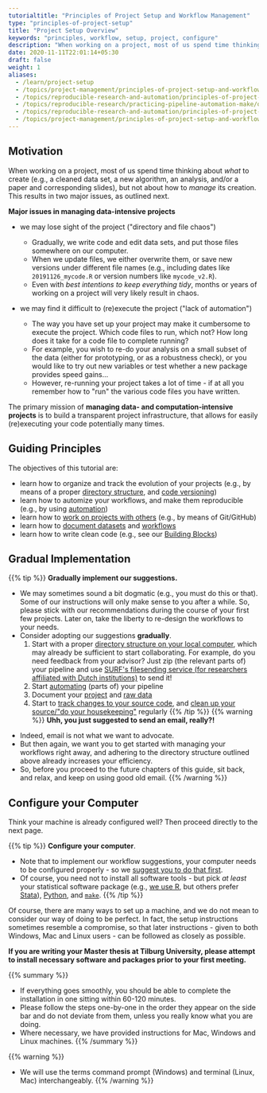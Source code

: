 ```yaml
---
tutorialtitle: "Principles of Project Setup and Workflow Management"
type: "principles-of-project-setup"
title: "Project Setup Overview"
keywords: "principles, workflow, setup, project, configure"
description: "When working on a project, most of us spend time thinking about what to create (a cleaned data set, a new algorithm, an analysis, a paper and corresponding slides), but not about how to manage its creation."
date: 2020-11-11T22:01:14+05:30
draft: false
weight: 1
aliases:
  - /learn/project-setup
  - /topics/project-management/principles-of-project-setup-and-workflow-management/project-setup-overview
  - /topics/reproducible-research-and-automation/principles-of-project-setup-and-workflow-management/_index
  - /topics/reproducible-research/practicing-pipeline-automation-make/overview/
  - /topics/reproducible-research-and-automation/principles-of-project-setup-and-workflow-management/project-setup-overview/
  - /topics/project-management/principles-of-project-setup-and-workflow-management/overview/
---
```


## Motivation

When working on a project, most of us spend time thinking about *what* to create (e.g., a cleaned data set, a new algorithm, an analysis, and/or a paper and corresponding slides), but not about how to *manage* its creation. This results in two major issues, as outlined next.

**Major issues in managing data-intensive projects**

- we may lose sight of the project ("directory and file chaos")

  - Gradually, we write code and edit data sets, and put those files somewhere on our computer.
  - When we update files, we either overwrite them, or save new versions under different file names (e.g., including dates like `20191126_mycode.R` or version numbers like `mycode_v2.R`).
  - Even with *best intentions to keep everything tidy*, months or years of working on a project will very likely result in chaos.

- we may find it difficult to (re)execute the project ("lack of automation")
  - The way you have set up your project may make it cumbersome to execute the project. Which code files to run, which not? How long does it take for a code file to complete running?
  - For example, you wish to re-do your analysis on a small subset of the data (either for prototyping, or as a robustness check), or you would like to try out new variables or test whether a new package provides speed gains...
  - However, re-running your project takes a lot of time - if at all you remember how to "run" the various code files you have written.

The primary mission of **managing data- and computation-intensive projects** is to build a transparent project infrastructure, that allows for easily (re)executing your code potentially many times.

## Guiding Principles

The objectives of this tutorial are:

- learn how to organize and track the evolution of your projects (e.g., by means of a proper [directory structure](../directories), and [code versioning](../versioning))
- learn how to automize your workflows, and make them reproducible (e.g., by using [automation](../automation))
- learn how to [work on projects with others](../collaboration) (e.g., by means of Git/GitHub)
- learn how to [document datasets](../documenting-data) and [workflows](../documenting-code)
- learn how to write clean code (e.g., see our [Building Blocks](/topics))

## Gradual Implementation

{{% tip %}}
**Gradually implement our suggestions.**

* We may sometimes sound a bit dogmatic (e.g., you must do this or that). Some of our instructions will only make sense to you after a while. So, please stick with our recommendations during the course of your first few projects. Later on, take the liberty to re-design the workflows to your needs.
* Consider adopting our suggestions **gradually**.
  1. Start with a proper [directory structure on your local computer](../directories/#data-management-for-each-of-the-projects-components), which
  may already be sufficient to start collaborating. For example,
  do you need feedback from your advisor? Just zip (the relevant parts of) your pipeline
  and use [SURF's filesending service (for researchers affiliated with Dutch institutions)](https://filesender.surf.nl/) to send it!
  2. Start [automating](../automation) (parts of) your pipeline
  3. Document your [project](../documenting-code) and [raw data](../documenting-data)
  4. Start to [track changes to your source code](../versioning), and [clean up your source/"do your housekeeping"](../checklist) regularly
{{% /tip %}}
{{% warning %}}
**Uhh, you just suggested to send an email, really?!**
- Indeed, email is not what we want to advocate.
- But then again, we want you to get started with managing your workflows right away, and adhering to the directory structure outlined above already increases your efficiency.
- So, before you proceed to the future chapters of this guide, sit back, and relax, and keep on using good old email.
{{% /warning %}}
## Configure your Computer

Think your machine is already configured well? Then proceed directly to the next page.

{{% tip %}}
**Configure your computer**.
- Note that to implement our workflow suggestions, your computer needs to be configured properly - so we [suggest you to do that first](/topics/configure-your-computer).
- Of course, you need not to install all software tools - but pick *at least* your statistical software package (e.g., [we use R](/get/r/), but others prefer [Stata](/get/stata/)), [Python](/get/python/), and [`make`](/get/make/).
{{% /tip %}}

Of course, there are many ways to set up a machine, and we do not mean to consider our way of doing to be perfect. In fact, the setup instructions sometimes resemble a compromise, so that later instructions - given to both Windows, Mac and Linux users - can be followed as closely as possible.

**If you are writing your Master thesis at Tilburg University, please attempt to install necessary software and packages prior to your first meeting.**

{{% summary %}}
* If everything goes smoothly, you should be able to complete the installation in one sitting within 60-120 minutes.
* Please follow the steps one-by-one in the order they appear on the side bar and do not deviate from them, unless you really know what you are doing.
* Where necessary, we have provided instructions for Mac, Windows and Linux machines.
{{% /summary %}}

{{% warning %}}
* We will use the terms command prompt (Windows) and terminal (Linux, Mac) interchangeably.
{{% /warning %}}
<!---* You should be able to complete this subchapter in  sitting within 90-150 minutes.-->

<!--
!!! warning
	This site is under development, and will be updated continuously. Please check back frequently.
--!>

<!--#* Please follow the steps one-by-one in the order they appear on the side bar and do not deviate from them, unless you really know what you are doing.
#* Where necessary, we have provided instructions for Mac, Windows and Linux machines.
--!>
<!--
[^1]:  As you will quickly realize, the folder structure is a mess, and it is close to impossible to find the code that prepared the datasets, or the code that was used to estimate the econometric model that eventually got published (if you do find these files, please let us know). ;-)

-->
